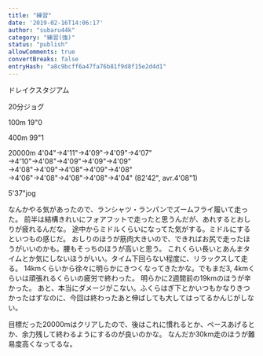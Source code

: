 ```yaml
---
title: "練習"
date: '2019-02-16T14:06:17'
author: "subaru44k"
category: "練習(強)"
status: "publish"
allowComments: true
convertBreaks: false
entryHash: "a8c9bcff6a47fa76b81f9d8f15e2d4d1"
---
```

ドレイクスタジアム

20分ジョグ

100m
19"0

400m
99"1

20000m
4'04"→4'11"→4'09"→4'09"→4'07"
→4'10"→4'08"→4'09"→4'09"→4'09"
→4'08"→4'09"→4'08"→4'09"→4'08"
→4'06"→4'08"→4'08"→4'08"→4'04"
(82'42", avr.4'08"1)

5'37"jog

なんかやる気があったので、ランシャツ・ランパンでズームフライ履いて走った。
前半は結構きれいにフォアフットで走ったと思うんだが、あれするとおしりが疲れるんだな。
途中からミドルくらいになってた気がする。ミドルにするといつもの感じだ。
おしりのほうが筋肉大きいので、できればお尻で走ったほうがいいのかも。腰もそっちのほうが高いと思う。
これくらい長いとあんまタイムとか気にしないほうがいい。タイム下回らない程度に、リラックスして走る。
14kmくらいから徐々に明らかにきつくなってきたかな。でもまだ3, 4kmくらいは頑張れるくらいの疲労で終わった。
明らかに2週間前の19kmのほうが辛かった。
あと、本当にダメージがこない。ふくらはぎ下とかいつもかなりきつかったはずなのに、今回は終わったあと伸ばしても大してはってるかんじがしない。

目標だった20000mはクリアしたので、後はこれに慣れるとか、ペースあげるとか、余力残して終わるようにするのが良いのかな。
なんだか30km走のほうが難易度高くなってるな。
